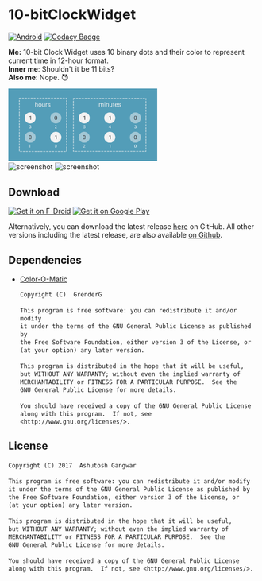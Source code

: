 # 10-bitClockWidget

[![Android](https://github.com/ashutoshgngwr/10-bitClockWidget/workflows/Android/badge.svg?branch=master)](https://github.com/ashutoshgngwr/10-bitClockWidget/actions?query=workflow%3AAndroid)
[![Codacy Badge](https://api.codacy.com/project/badge/Grade/dce359a87af8413abb34f3620ef9c205)](https://www.codacy.com/app/ashutoshgngwr/10-bitClockWidget?utm_source=github.com&amp;utm_medium=referral&amp;utm_content=ashutoshgngwr/10-bitClockWidget&amp;utm_campaign=Badge_Grade)

**Me:** 10-bit Clock Widget uses 10 binary dots and their color to represent current time in
12-hour format.  
**Inner me**: Shouldn't it be 11 bits?  
**Also me**: Nope. :smiling_imp:  

<img src="https://raw.githubusercontent.com/ashutoshgngwr/10-bitClockWidget/master/fastlane/metadata/android/en-US/images/featureGraphic.png" title="Widget Information" alt="widget info" width="300"/><br/>
<img src="https://raw.githubusercontent.com/ashutoshgngwr/10-bitClockWidget/master/fastlane/metadata/android/en-US/images/phoneScreenshots/1_en-US.png" title="Screenshot" alt="screenshot" width="200"/>
<img src="https://raw.githubusercontent.com/ashutoshgngwr/10-bitClockWidget/master/fastlane/metadata/android/en-US/images/sevenInchScreenshots/1_en-US.png" title="Screenshot" alt="screenshot" width="250"/>

## Download

[<img src="https://fdroid.gitlab.io/artwork/badge/get-it-on.png"
     alt="Get it on F-Droid"
     height="80">](https://f-droid.org/packages/com.github.ashutoshgngwr.tenbitclockwidget/)
[<img src="https://play.google.com/intl/en_us/badges/images/generic/en-play-badge.png"
     alt="Get it on Google Play"
     height="80">](https://play.google.com/store/apps/details?id=com.github.ashutoshgngwr.tenbitclockwidget)

Alternatively, you can download the latest release [here](https://github.com/ashutoshgngwr/10-bitClockWidget/releases/latest) on GitHub. All other versions including the latest release, are also available [on Github](https://github.com/ashutoshgngwr/10-bitClockWidget/releases).

## Dependencies

- [Color-O-Matic](https://github.com/GrenderG/Color-O-Matic)

      Copyright (C)  GrenderG
      
      This program is free software: you can redistribute it and/or modify
      it under the terms of the GNU General Public License as published by
      the Free Software Foundation, either version 3 of the License, or
      (at your option) any later version.
      
      This program is distributed in the hope that it will be useful,
      but WITHOUT ANY WARRANTY; without even the implied warranty of
      MERCHANTABILITY or FITNESS FOR A PARTICULAR PURPOSE.  See the
      GNU General Public License for more details.
      
      You should have received a copy of the GNU General Public License
      along with this program.  If not, see <http://www.gnu.org/licenses/>.

## License

    Copyright (C) 2017  Ashutosh Gangwar

    This program is free software: you can redistribute it and/or modify
    it under the terms of the GNU General Public License as published by
    the Free Software Foundation, either version 3 of the License, or
    (at your option) any later version.

    This program is distributed in the hope that it will be useful,
    but WITHOUT ANY WARRANTY; without even the implied warranty of
    MERCHANTABILITY or FITNESS FOR A PARTICULAR PURPOSE.  See the
    GNU General Public License for more details.

    You should have received a copy of the GNU General Public License
    along with this program.  If not, see <http://www.gnu.org/licenses/>.
